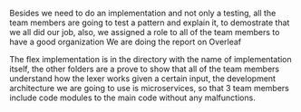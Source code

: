 Besides we need to do an implementation and not only a testing, all the team members are going to test a pattern and explain it, to demostrate that we all did our job, also, we assigned a role to all of the team members to have a good organization
We are doing the report on Overleaf

The flex implementation is in the directory with the name of implementation itself,
the other folders are a prove to show that all of the team members understand how the
lexer works given a certain input, the development architecture we are going to use is microservices, so that 3 team members include code modules to the main code without any malfunctions.
